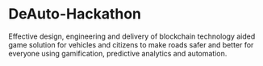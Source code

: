 # DeAuto-Hackathon
Effective design, engineering and delivery of blockchain technology aided game solution for vehicles and citizens to make roads safer and better for everyone using gamification, predictive analytics and automation.
